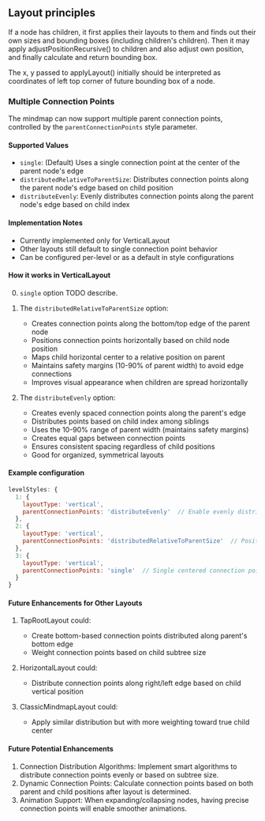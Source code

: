 ## Layout principles
If a node has children, it first applies their layouts to them and finds out their own sizes and bounding boxes (including children's children).
Then it may apply adjustPositionRecursive() to children and also 
adjust own position, and finally calculate and return bounding box.

The x, y passed to applyLayout() initially should be interpreted as 
coordinates of left top corner of future bounding box of a node.

### Multiple Connection Points

The mindmap can now support multiple parent connection points, controlled by the `parentConnectionPoints` style parameter.

#### Supported Values
- `single`: (Default) Uses a single connection point at the center of the parent node's edge
- `distributedRelativeToParentSize`: Distributes connection points along the parent node's edge based on child position
- `distributeEvenly`: Evenly distributes connection points along the parent node's edge based on child index

#### Implementation Notes
- Currently implemented only for VerticalLayout
- Other layouts still default to single connection point behavior
- Can be configured per-level or as a default in style configurations

#### How it works in VerticalLayout
0. `single` option TODO describe.

1. The `distributedRelativeToParentSize` option:
   - Creates connection points along the bottom/top edge of the parent node
   - Positions connection points horizontally based on child node position
   - Maps child horizontal center to a relative position on parent
   - Maintains safety margins (10-90% of parent width) to avoid edge connections
   - Improves visual appearance when children are spread horizontally

2. The `distributeEvenly` option:
   - Creates evenly spaced connection points along the parent's edge
   - Distributes points based on child index among siblings
   - Uses the 10-90% range of parent width (maintains safety margins)
   - Creates equal gaps between connection points
   - Ensures consistent spacing regardless of child positions
   - Good for organized, symmetrical layouts

#### Example configuration
```javascript
levelStyles: {
  1: {
    layoutType: 'vertical',
    parentConnectionPoints: 'distributeEvenly'  // Enable evenly distributed connection points
  },
  2: {
    layoutType: 'vertical',
    parentConnectionPoints: 'distributedRelativeToParentSize'  // Position based on child location
  },
  3: {
    layoutType: 'vertical',
    parentConnectionPoints: 'single'  // Single centered connection point
  }
}
```

#### Future Enhancements for Other Layouts
1. TapRootLayout could:
   - Create bottom-based connection points distributed along parent's bottom edge
   - Weight connection points based on child subtree size

2. HorizontalLayout could:
   - Distribute connection points along right/left edge based on child vertical position

3. ClassicMindmapLayout could:
   - Apply similar distribution but with more weighting toward true child center

#### Future Potential Enhancements
1. Connection Distribution Algorithms: Implement smart algorithms to distribute connection points evenly or based on subtree size.
2. Dynamic Connection Points: Calculate connection points based on both parent and child positions after layout is determined.
3. Animation Support: When expanding/collapsing nodes, having precise connection points will enable smoother animations.
